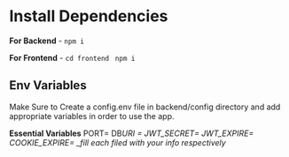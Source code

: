 # Install Dependencies

**For Backend** - `npm i`

**For Frontend** - `cd frontend` ` npm i`

## Env Variables

Make Sure to Create a config.env file in backend/config directory and add appropriate variables in order to use the app.

**Essential Variables**
PORT=
DB*URI =
JWT_SECRET=
JWT_EXPIRE=
COOKIE_EXPIRE=
\_fill each filed with your info respectively*
